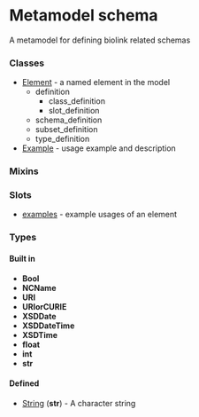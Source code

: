 # Metamodel schema


A metamodel for defining biolink related schemas

### Classes

 * [Element](Element.md) - a named element in the model
    * definition
       * class_definition
       * slot_definition
    * schema_definition
    * subset_definition
    * type_definition
 * [Example](Example.md) - usage example and description
### Mixins

### Slots

 * [examples](examples.md) - example usages of an element
### Types

#### Built in

 * **Bool**
 * **NCName**
 * **URI**
 * **URIorCURIE**
 * **XSDDate**
 * **XSDDateTime**
 * **XSDTime**
 * **float**
 * **int**
 * **str**
#### Defined

 * [String](String.md)  (**str**)  - A character string

